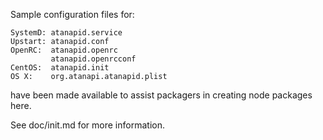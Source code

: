 Sample configuration files for:
```
SystemD: atanapid.service
Upstart: atanapid.conf
OpenRC:  atanapid.openrc
         atanapid.openrcconf
CentOS:  atanapid.init
OS X:    org.atanapi.atanapid.plist
```
have been made available to assist packagers in creating node packages here.

See doc/init.md for more information.
